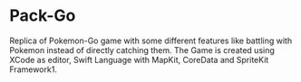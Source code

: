 # Pack-Go
Replica of Pokemon-Go game with some different features like battling with Pokemon instead of directly catching them. The Game is created using XCode as editor, Swift Language with MapKit, CoreData and SpriteKit Framework1.
